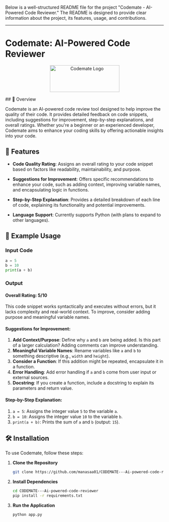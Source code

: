 Below is a well-structured README file for the project "Codemate - AI-Powered Code Reviewer." The README is designed to provide clear information about the project, its features, usage, and contributions.

---

# Codemate: AI-Powered Code Reviewer

<p align="center">
  <img width="221" height="85" alt="Codemate Logo" src="https://github.com/user-attachments/assets/d93927e7-17d3-48ed-8382-cd05669cd978" />
</p>
## 🚀 Overview

Codemate is an AI-powered code review tool designed to help improve the quality of their code. It provides detailed feedback on code snippets, including suggestions for improvement, step-by-step explanations, and overall ratings. Whether you're a beginner or an experienced developer, Codemate aims to enhance your coding skills by offering actionable insights into your code.

## 🌟 Features

- **Code Quality Rating**: Assigns an overall rating to your code snippet based on factors like readability, maintainability, and purpose.
  
- **Suggestions for Improvement**: Offers specific recommendations to enhance your code, such as adding context, improving variable names, and encapsulating logic in functions.

- **Step-by-Step Explanation**: Provides a detailed breakdown of each line of code, explaining its functionality and potential improvements.

- **Language Support**: Currently supports Python (with plans to expand to other languages).

## 📝 Example Usage

### Input Code
```python
a = 5
b = 10
print(a + b)
```

### Output
#### Overall Rating: 5/10
This code snippet works syntactically and executes without errors, but it lacks complexity and real-world context. To improve, consider adding purpose and meaningful variable names.

#### Suggestions for Improvement:
1. **Add Context/Purpose**: Define why `a` and `b` are being added. Is this part of a larger calculation? Adding comments can improve understanding.
2. **Meaningful Variable Names**: Rename variables like `a` and `b` to something descriptive (e.g., `width` and `height`).
3. **Consider a Function**: If this addition might be repeated, encapsulate it in a function.
4. **Error Handling**: Add error handling if `a` and `b` come from user input or external sources.
5. **Docstring**: If you create a function, include a docstring to explain its parameters and return value.

#### Step-by-Step Explanation:
1. `a = 5`: Assigns the integer value `5` to the variable `a`.
2. `b = 10`: Assigns the integer value `10` to the variable `b`.
3. `print(a + b)`: Prints the sum of `a` and `b` (output: `15`).

## 🛠 Installation

To use Codemate, follow these steps:

1. **Clone the Repository**
   ```bash
   git clone https://github.com/manasaa01/CODEMATE---Ai-powered-code-reviewer.git
   ```

2. **Install Dependencies**
   ```bash
   cd CODEMATE---Ai-powered-code-reviewer
   pip install -r requirements.txt
   ```

3. **Run the Application**
   ```bash
   python app.py
   ```






